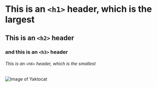 # This is an `<h1>` header, which is the largest

## This is an `<h2>` header
### and this is an `<h3>` header 

###### This is an `<h6>` header, which is the smallest

![Image of Yaktocat](https://octodex.github.com/images/yaktocat.png)
